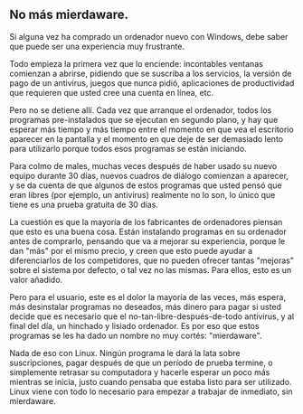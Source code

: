 <?php require("../../entete.php");?> <?php require("../../base.php");?> <?php require("../../fonctions.php");?>

<div id="corps">

<h2>No más mierdaware.</h2>

Si alguna vez ha comprado un ordenador nuevo con Windows, debe saber que puede ser una experiencia muy frustrante.

Todo empieza la primera vez que lo enciende: incontables ventanas comienzan a abrirse, pidiendo que se suscriba a los servicios, la versión de pago de un antivirus, juegos que nunca pidió, aplicaciones de productividad que requieren que usted cree una cuenta en línea, etc.

Pero no se detiene allí. Cada vez que arranque el ordenador, todos los programas pre-instalados que se ejecutan en segundo plano, y hay que esperar más tiempo y más tiempo entre el momento en que vea el escritorio aparecer en la pantalla y el momento en que deje de ser demasiado lento para utilizarlo porque todos esos programas se están iniciando.

Para colmo de males, muchas veces después de haber usado su nuevo equipo durante 30 días, nuevos cuadros de diálogo comienzan a aparecer, y se da cuenta de que algunos de estos programas que usted pensó que eran libres (por ejemplo, un antivirus) realmente no lo son, lo único que tiene es una prueba gratuita de 30 días.

La cuestión es que la mayoría de los fabricantes de ordenadores piensan que esto es una buena cosa. Están instalando programas en su ordenador antes de comprarlo, pensando que va a mejorar su experiencia, porque le dan "más" por el mismo precio, y creen que esto puede ayudar a diferenciarlos de los competidores, que no pueden ofrecer tantas "mejoras" sobre el sistema por defecto, o tal vez no las mismas. Para ellos, esto es un valor añadido.

Pero para el usuario, este es el dolor la mayoría de las veces, más espera, más desinstalar programas no deseados, más dinero para pagar si usted decide que es necesario que el no-tan-libre-después-de-todo antivirus, y al final del día, un hinchado y lisiado ordenador. Es por eso que estos programas se les ha dado un nombre no muy cortés: "mierdaware".

Nada de eso con Linux. Ningún programa le dará la lata sobre suscripciones, pagar después de que un período de prueba termine, o simplemente retrasar su computadora y hacerle esperar un poco más mientras se inicia, justo cuando pensaba que estaba listo para ser utilizado. Linux viene con todo lo necesario para empezar a trabajar de inmediato, sin mierdaware.

</div>


